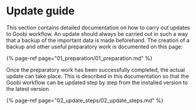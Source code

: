 # Update guide

This section contains detailed documentation on how to carry out updates to Goobi workflow. An update should always be carried out in such a way that a backup of the important data is made beforehand. The creation of a backup and other useful preparatory work is documented on this page:

{% page-ref page="01_preparation/01_preparation.md" %}

Once the preparatory work has been successfully completed, the actual update can take place. This is described in this documentation so that the Goobi workflow can be updated step by step from the installed version to the latest version.

{% page-ref page="02_update_steps/02_update_steps.md" %}